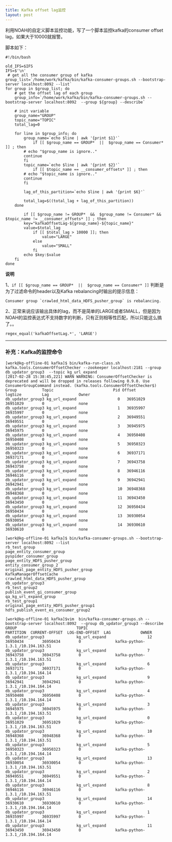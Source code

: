 ```yaml
---
title: Kafka offset lag监控
layout: post
---
```


利用NOAH的自定义脚本监控功能，写了一个脚本监控kafka的consumer offset lag，如果大于10000就报警。

脚本如下：

	#!/bin/bash

	old_IFS=$IFS
	IFS=$'\n'
	 # get all the consumer group of kafka
	group_list=`/home/work/kafka/bin/kafka-consumer-groups.sh --bootstrap-server localhost:8092 --list`
	for group in $group_list; do
		# get the offset lag of each group
		group_info=`/home/work/kafka/bin/kafka-consumer-groups.sh --bootstrap-server localhost:8092  --group ${group} --describe`

		# init variable
		group_name="GROUP"
		topic_name="TOPIC"
		total_lag=0

		for line in $group_info; do
		    group_name=`echo $line | awk '{print $1}'`
	            if [[ $group_name == GROUP*  ||  $group_name == Consumer* ]] ; then
			# echo "$group_name is ignore.."
			continue
		    fi
		    topic_name=`echo $line | awk '{print $2}'`
	            if [[ $topic_name == __consumer_offsets* ]] ; then
			# echo "$topic_name is ignore.."
			continue
		    fi

		    lag_of_this_partition=`echo $line | awk '{print $6}'`

		    total_lag=$((total_lag + lag_of_this_partition))
		done

	        if [[ $group_name != GROUP*  &&  $group_name != Consumer* && $topic_name != __consumer_offsets* ]] ; then
		    key="kafkaOffsetLag-${group_name}-${topic_name}"
		    value=$total_lag
	            if [[ $total_lag > 10000 ]]; then
	                value="LARGE"
	            else
	                value="SMALL"
	            fi
		    echo $key:$value
		fi
	done

**说明**

1、`if [[ $group_name == GROUP*  ||  $group_name == Consumer* ]]` 判断是为了过滤命令的header以及Kafka rebalancing时输出的提示信息：

	Consumer group `crawled_html_data_HDFS_pusher_group` is rebalancing.


2、正常来说应该输出具体的lag，而不是简单的LARGE或者SMALL，但是因为NOAH的监控表达式不支持数字的判断，只有正则相等性匹配，所以只能这么搞了。。

	regex_equal('kafkaOffsetLag.*', 'LARGE') 


----

### 补充：Kafka的监控命令

	[work@kg-offline-01 kafka]$ bin/kafka-run-class.sh kafka.tools.ConsumerOffsetChecker --zookeeper localhost:2181 --group db_updator_group3  --topic kg_url_expand
	[2017-02-28 15:38:45,221] WARN WARNING: ConsumerOffsetChecker is deprecated and will be dropped in releases following 0.9.0. Use ConsumerGroupCommand instead. (kafka.tools.ConsumerOffsetChecker$)
	Group           Topic                          Pid Offset          logSize         Lag             Owner
	db_updator_group3 kg_url_expand                  0   36951029        36951029        0               none
	db_updator_group3 kg_url_expand                  1   36935997        36935997        0               none
	db_updator_group3 kg_url_expand                  2   36949551        36949551        0               none
	db_updator_group3 kg_url_expand                  3   36945975        36945975        0               none
	db_updator_group3 kg_url_expand                  4   36950408        36950408        0               none
	db_updator_group3 kg_url_expand                  5   36950323        36950323        0               none
	db_updator_group3 kg_url_expand                  6   36937171        36937171        0               none
	db_updator_group3 kg_url_expand                  7   36943758        36943758        0               none
	db_updator_group3 kg_url_expand                  8   36946116        36946116        0               none
	db_updator_group3 kg_url_expand                  9   36942941        36942941        0               none
	db_updator_group3 kg_url_expand                  10  36948368        36948368        0               none
	db_updator_group3 kg_url_expand                  11  36943450        36943450        0               none
	db_updator_group3 kg_url_expand                  12  36950434        36950434        0               none
	db_updator_group3 kg_url_expand                  13  36930054        36930054        0               none
	db_updator_group3 kg_url_expand                  14  36930610        36930610        0               none

	[work@kg-offline-01 kafka]$ bin/kafka-consumer-groups.sh --bootstrap-server localhost:8092 --list
	rb_test_group
	page_entity_consumer_group
	pyspider_consumer_group
	page_entity_HDFS_pusher_group
	entity_consumer_group_2
	original_page_entity_HDFS_pusher_group
	KafkaManagerOffsetCache
	crawled_html_data_HDFS_pusher_group
	db_updator_group3
	rb_test_group2
	publish_event_gi_consumer_group
	qa_kg_url_expand_group
	rb_test_group1
	original_page_entity_HDFS_pusher_group1
	hdfs_publish_event_es_consumer_group2

	[work@kg-offline-01 kafka]$vim  bin/kafka-consumer-groups.sh --bootstrap-server localhost:8092  --group db_updator_group3 --describe
	GROUP                          TOPIC                          PARTITION  CURRENT-OFFSET  LOG-END-OFFSET  LAG             OWNER
	db_updator_group3              kg_url_expand                  12         36950434        36950434        0               kafka-python-1.3.1_/10.194.163.51
	db_updator_group3              kg_url_expand                  7          36943758        36943758        0               kafka-python-1.3.1_/10.194.163.51
	db_updator_group3              kg_url_expand                  6          36937171        36937171        0               kafka-python-1.3.1_/10.194.164.14
	db_updator_group3              kg_url_expand                  9          36942941        36942941        0               kafka-python-1.3.1_/10.194.164.14
	db_updator_group3              kg_url_expand                  4          36950408        36950408        0               kafka-python-1.3.1_/10.194.164.14
	db_updator_group3              kg_url_expand                  3          36945975        36945975        0               kafka-python-1.3.1_/10.194.163.51
	db_updator_group3              kg_url_expand                  0          36951029        36951029        0               kafka-python-1.3.1_/10.194.163.51
	db_updator_group3              kg_url_expand                  10         36948368        36948368        0               kafka-python-1.3.1_/10.194.163.51
	db_updator_group3              kg_url_expand                  5          36950323        36950323        0               kafka-python-1.3.1_/10.194.164.14
	db_updator_group3              kg_url_expand                  13         36930054        36930054        0               kafka-python-1.3.1_/10.194.163.51
	db_updator_group3              kg_url_expand                  2          36949551        36949551        0               kafka-python-1.3.1_/10.194.164.14
	db_updator_group3              kg_url_expand                  8          36946116        36946116        0               kafka-python-1.3.1_/10.194.163.51
	db_updator_group3              kg_url_expand                  14         36930610        36930610        0               kafka-python-1.3.1_/10.194.164.14
	db_updator_group3              kg_url_expand                  1          36935997        36935997        0               kafka-python-1.3.1_/10.194.164.14
	db_updator_group3              kg_url_expand                  11         36943450        36943450        0               kafka-python-1.3.1_/10.194.164.14


